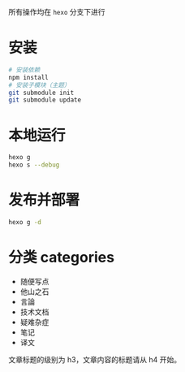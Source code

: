 所有操作均在 `hexo` 分支下进行
# 安装
```zsh
# 安装依赖
npm install
# 安装子模块（主题）
git submodule init
git submodule update
```

# 本地运行
```zsh
hexo g
hexo s --debug
```

# 发布并部署 
```zsh
hexo g -d
```

# 分类 categories
- 随便写点 
- 他山之石
- 言論
- 技术文档
- 疑难杂症
- 笔记
- 译文

文章标题的级别为 h3，文章内容的标题请从 h4 开始。